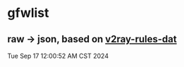 # gfwlist
## raw -> json, based on [v2ray-rules-dat](https://github.com/Loyalsoldier/v2ray-rules-dat)
Tue Sep 17 12:00:52 AM CST 2024

